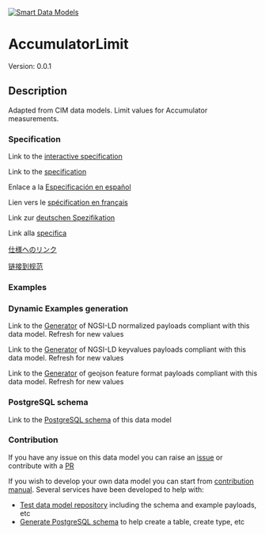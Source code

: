 [![Smart Data Models](https://smartdatamodels.org/wp-content/uploads/2022/01/SmartDataModels_logo.png "Logo")](https://smartdatamodels.org)
# AccumulatorLimit
Version: 0.0.1

## Description 

Adapted from CIM data models. Limit values for Accumulator measurements.
### Specification

Link to the [interactive specification](https://swagger.lab.fiware.org/?url=https://smart-data-models.github.io/dataModel.EnergyCIM/AccumulatorLimit/swagger.yaml)

Link to the [specification](https://github.com/smart-data-models/dataModel.EnergyCIM/blob/master/AccumulatorLimit/doc/spec.md)

Enlace a la [Especificación en español](https://github.com/smart-data-models/dataModel.EnergyCIM/blob/master/AccumulatorLimit/doc/spec_ES.md)

Lien vers le [spécification en français](https://github.com/smart-data-models/dataModel.EnergyCIM/blob/master/AccumulatorLimit/doc/spec_FR.md)

Link zur [deutschen Spezifikation](https://github.com/smart-data-models/dataModel.EnergyCIM/blob/master/AccumulatorLimit/doc/spec_DE.md)

Link alla [specifica](https://github.com/smart-data-models/dataModel.EnergyCIM/blob/master/AccumulatorLimit/doc/spec_IT.md)

[仕様へのリンク](https://github.com/smart-data-models/dataModel.EnergyCIM/blob/master/AccumulatorLimit/doc/spec_JA.md)

[链接到规范](https://github.com/smart-data-models/dataModel.EnergyCIM/blob/master/AccumulatorLimit/doc/spec_ZH.md)
### Examples
### Dynamic Examples generation

Link to the [Generator](https://smartdatamodels.org/extra/ngsi-ld_generator.php?schemaUrl=https://raw.githubusercontent.com/smart-data-models/dataModel.EnergyCIM/master/AccumulatorLimit/schema.json&email=info@smartdatamodels.org) of NGSI-LD normalized payloads compliant with this data model. Refresh for new values

Link to the [Generator](https://smartdatamodels.org/extra/ngsi-ld_generator_keyvalues.php?schemaUrl=https://raw.githubusercontent.com/smart-data-models/dataModel.EnergyCIM/master/AccumulatorLimit/schema.json&email=info@smartdatamodels.org) of NGSI-LD keyvalues payloads compliant with this data model. Refresh for new values

Link to the [Generator](https://smartdatamodels.org/extra/geojson_features_generator.php?schemaUrl=https://raw.githubusercontent.com/smart-data-models/dataModel.EnergyCIM/master/AccumulatorLimit/schema.json&email=info@smartdatamodels.org) of geojson feature format payloads compliant with this data model. Refresh for new values
### PostgreSQL schema

Link to the [PostgreSQL schema](https://smart-data-models.github.io/dataModel.EnergyCIM/AccumulatorLimit/schema.sql) of this data model
### Contribution

 If you have any issue on this data model you can raise an [issue](https://github.com/smart-data-models/dataModel.EnergyCIM/issues)  or contribute with a [PR](https://github.com/smart-data-models/dataModel.EnergyCIM/pulls)

 If you wish to develop your own data model you can start from [contribution manual](https://bit.ly/contribution_manual). Several services have been developed to help with: 
 - [Test data model repository](https://smartdatamodels.org/index.php/data-models-contribution-api/) including the schema and example payloads, etc
 - [Generate PostgreSQL schema](https://smartdatamodels.org/index.php/sql-service/) to help create a table, create type, etc